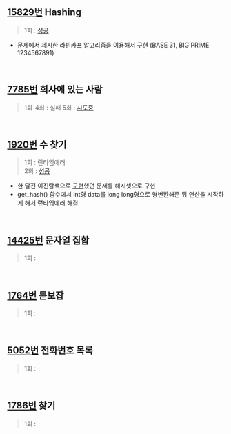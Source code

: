 ## [15829번](https://www.acmicpc.net/problem/15829) Hashing
> 1회 : [성공](./baekjoon_15829_hashing.c)
- 문제에서 제시한 라빈카프 알고리즘을 이용해서 구현 (BASE 31, BIG PRIME 1234567891)
<br>

## [7785번](https://www.acmicpc.net/problem/7785) 회사에 있는 사람
> 1회-4회 : 실패
> 5회 : [시도중](./baekjoon_07785_easy_work.c)
<br>

## [1920번](https://www.acmicpc.net/problem/1920) 수 찾기
> 1회 : 런타임에러<br>
> 2회 : [성공](./baekjoon_01920_find_number.c)
- 한 달전 이진탐색으로 [구현](../../05tree/4_baekjoon/baekjoon_01920_find_number.c)했던 문제를 해시셋으로 구현
- get_hash() 함수에서 int형 data를 long long형으로 형변환해준 뒤  연산을 시작하게 해서 런타임에러 해결
<br>

## [14425번](https://www.acmicpc.net/problem/14425) 문자열 집합
> 1회 : 
<br>

## [1764번](https://www.acmicpc.net/problem/1764) 듣보잡
> 1회 : 
<br>

## [5052번](https://www.acmicpc.net/problem/5052) 전화번호 목록
> 1회 : 
<br>

## [1786번](https://www.acmicpc.net/problem/1786) 찾기
> 1회 : 
